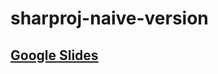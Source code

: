 # sharproj-naive-version

## [Google Slides](https://docs.google.com/presentation/d/1w2-qI9y2BcwAdHqZRUp-rEAJsNf3bGuQrMz5jDOgGNw/edit)
